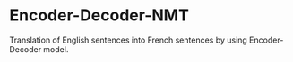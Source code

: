 # Encoder-Decoder-NMT

Translation of English sentences into French sentences by using Encoder-Decoder model.

